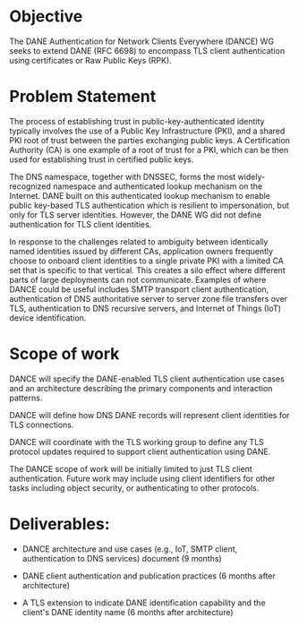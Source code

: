 # Objective

The DANE Authentication for Network Clients Everywhere (DANCE) WG seeks to
extend DANE (RFC 6698) to encompass TLS client authentication using
certificates or Raw Public Keys (RPK).

# Problem Statement

The process of establishing trust in public-key-authenticated identity
typically involves the use of a Public Key Infrastructure (PKI), and a shared
PKI root of trust between the parties exchanging public keys. A Certification
Authority (CA) is one example of a root of trust for a PKI, which can be then
used for establishing trust in certified public keys.

The DNS namespace, together with DNSSEC, forms the most widely-recognized
namespace and authenticated lookup mechanism on the Internet. DANE built on
this authenticated lookup mechanism to enable public key-based TLS
authentication which is resilient to impersonation, but only for TLS server
identities. However, the DANE WG did not define authentication for TLS client
identities.

In response to the challenges related to ambiguity between identically named
identities issued by different CAs, application owners frequently choose to
onboard client identities to a single private PKI with a limited CA set that is
specific to that vertical. This creates a silo effect where different parts of
large deployments can not communicate. Examples of where DANCE could be useful
includes SMTP transport client authentication, authentication of DNS
authoritative server to server zone file transfers over TLS, authentication to
DNS recursive servers, and Internet of Things (IoT) device identification.

# Scope of work

DANCE will specify the DANE-enabled TLS client authentication use cases and an
architecture describing the primary components and interaction patterns.

DANCE will define how DNS DANE records will represent client identities for TLS
connections.

DANCE will coordinate with the TLS working group to define any TLS protocol
updates required to support client authentication using DANE.

The DANCE scope of work will be initially limited to just TLS client
authentication. Future work may include using client identifiers for other
tasks including object security, or authenticating to other protocols.

# Deliverables:

* DANCE architecture and use cases (e.g., IoT, SMTP client,
authentication to DNS services) document (9 months)

* DANE client authentication and publication practices (6 months after
architecture)

* A TLS extension to indicate DANE identification capability and the
client's DANE identity name (6 months after architecture)
